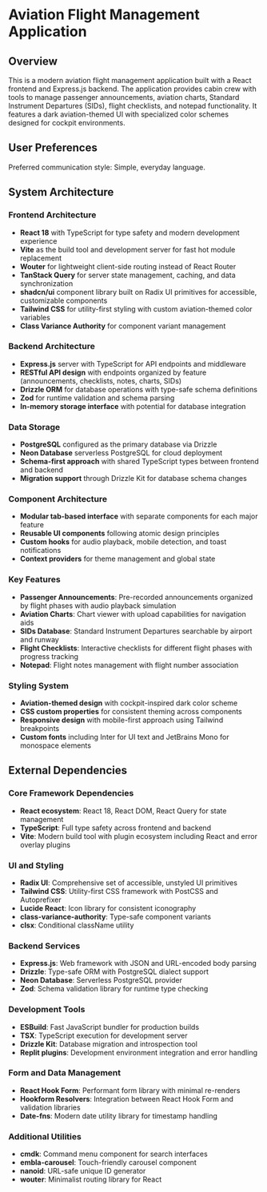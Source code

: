 # Aviation Flight Management Application

## Overview

This is a modern aviation flight management application built with a React frontend and Express.js backend. The application provides cabin crew with tools to manage passenger announcements, aviation charts, Standard Instrument Departures (SIDs), flight checklists, and notepad functionality. It features a dark aviation-themed UI with specialized color schemes designed for cockpit environments.

## User Preferences

Preferred communication style: Simple, everyday language.

## System Architecture

### Frontend Architecture
- **React 18** with TypeScript for type safety and modern development experience
- **Vite** as the build tool and development server for fast hot module replacement
- **Wouter** for lightweight client-side routing instead of React Router
- **TanStack Query** for server state management, caching, and data synchronization
- **shadcn/ui** component library built on Radix UI primitives for accessible, customizable components
- **Tailwind CSS** for utility-first styling with custom aviation-themed color variables
- **Class Variance Authority** for component variant management

### Backend Architecture
- **Express.js** server with TypeScript for API endpoints and middleware
- **RESTful API design** with endpoints organized by feature (announcements, checklists, notes, charts, SIDs)
- **Drizzle ORM** for database operations with type-safe schema definitions
- **Zod** for runtime validation and schema parsing
- **In-memory storage interface** with potential for database integration

### Data Storage
- **PostgreSQL** configured as the primary database via Drizzle
- **Neon Database** serverless PostgreSQL for cloud deployment
- **Schema-first approach** with shared TypeScript types between frontend and backend
- **Migration support** through Drizzle Kit for database schema changes

### Component Architecture
- **Modular tab-based interface** with separate components for each major feature
- **Reusable UI components** following atomic design principles
- **Custom hooks** for audio playback, mobile detection, and toast notifications
- **Context providers** for theme management and global state

### Key Features
- **Passenger Announcements**: Pre-recorded announcements organized by flight phases with audio playback simulation
- **Aviation Charts**: Chart viewer with upload capabilities for navigation aids
- **SIDs Database**: Standard Instrument Departures searchable by airport and runway
- **Flight Checklists**: Interactive checklists for different flight phases with progress tracking
- **Notepad**: Flight notes management with flight number association

### Styling System
- **Aviation-themed design** with cockpit-inspired dark color scheme
- **CSS custom properties** for consistent theming across components
- **Responsive design** with mobile-first approach using Tailwind breakpoints
- **Custom fonts** including Inter for UI text and JetBrains Mono for monospace elements

## External Dependencies

### Core Framework Dependencies
- **React ecosystem**: React 18, React DOM, React Query for state management
- **TypeScript**: Full type safety across frontend and backend
- **Vite**: Modern build tool with plugin ecosystem including React and error overlay plugins

### UI and Styling
- **Radix UI**: Comprehensive set of accessible, unstyled UI primitives
- **Tailwind CSS**: Utility-first CSS framework with PostCSS and Autoprefixer
- **Lucide React**: Icon library for consistent iconography
- **class-variance-authority**: Type-safe component variants
- **clsx**: Conditional className utility

### Backend Services
- **Express.js**: Web framework with JSON and URL-encoded body parsing
- **Drizzle**: Type-safe ORM with PostgreSQL dialect support
- **Neon Database**: Serverless PostgreSQL provider
- **Zod**: Schema validation library for runtime type checking

### Development Tools
- **ESBuild**: Fast JavaScript bundler for production builds
- **TSX**: TypeScript execution for development server
- **Drizzle Kit**: Database migration and introspection tool
- **Replit plugins**: Development environment integration and error handling

### Form and Data Management
- **React Hook Form**: Performant form library with minimal re-renders
- **Hookform Resolvers**: Integration between React Hook Form and validation libraries
- **Date-fns**: Modern date utility library for timestamp handling

### Additional Utilities
- **cmdk**: Command menu component for search interfaces
- **embla-carousel**: Touch-friendly carousel component
- **nanoid**: URL-safe unique ID generator
- **wouter**: Minimalist routing library for React